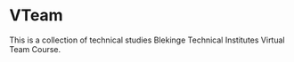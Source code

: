 # VTeam

This is a collection of technical studies Blekinge Technical Institutes Virtual Team Course.